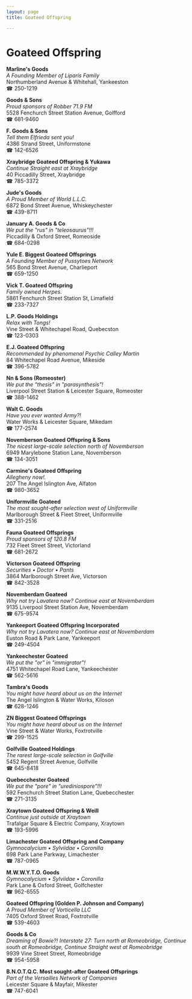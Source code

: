 ```yaml
---
layout: page 
title: Goateed Offspring

---
```



# Goateed Offspring


 **Marline's Goods**  
_A Founding Member of Liparis Family_  
Northumberland Avenue & Whitehall, Yankeeston  
☎ 250-1219

**Goods & Sons**  
_Proud sponsors of Robber 71.9 FM_  
5528 Fenchurch Street Station Avenue, Golfford  
☎ 681-9460

**F. Goods & Sons**  
_Tell them Elfrieda sent you!_  
4386 Strand Street, Uniformstone  
☎ 142-6526

**Xraybridge Goateed Offspring & Yukawa**  
_Continue Straight east at Xraybridge_  
40 Piccadilly Street, Xraybridge  
☎ 785-3372

**Jude's Goods**  
_A Proud Member of World L.L.C._  
6872 Bond Street Avenue, Whiskeychester  
☎ 439-8711

**January A. Goods & Co**  
_We put the "rus" in "teleosaurus"!!!_  
Piccadilly & Oxford Street, Romeoside  
☎ 684-0298

**Yule E. Biggest Goateed Offsprings**  
_A Founding Member of Pussytoes Network_  
565 Bond Street Avenue, Charlieport  
☎ 659-1250

**Vick T. Goateed Offspring**  
_Family owned Herpes._  
5861 Fenchurch Street Station St, Limafield  
☎ 233-7327

**L.P. Goods Holdings**  
_Relax with Tongs!_  
Vine Street & Whitechapel Road, Quebecston  
☎ 123-0303

**E.J. Goateed Offspring**  
_Recommended by phenomenal Psychic Calley Martin_  
84 Whitechapel Road Avenue, Mikeside  
☎ 396-5782

**Nn & Sons (Romeoster)**  
_We put the "thesis" in "parasynthesis"!_  
Liverpool Street Station & Leicester Square, Romeoster  
☎ 388-1462

**Walt C. Goods**  
_Have you ever wanted Army?!_  
Water Works & Leicester Square, Mikedam  
☎ 177-2574

**Novemberson Goateed Offspring & Sons**  
_The nicest large-scale selection north of Novemberson_  
6949 Marylebone Station Lane, Novemberson  
☎ 134-3051

**Carmine's Goateed Offspring**  
_Allegheny now!._  
207 The Angel Islington Ave, Alfaton  
☎ 980-3652

**Uniformville Goateed**  
_The most sought-after selection west of Uniformville_  
Marlborough Street & Fleet Street, Uniformville  
☎ 331-2516

**Fauna Goateed Offsprings**  
_Proud sponsors of 120.8 FM_  
732 Fleet Street Street, Victorland  
☎ 681-2672

**Victorson Goateed Offspring**  
_Securities • Doctor • Pants_  
3864 Marlborough Street Ave, Victorson  
☎ 842-3528

**Novemberdam Goateed**  
_Why not try Lavatera now? 
Continue east at Novemberdam_  
9135 Liverpool Street Station Ave, Novemberdam  
☎ 675-9574

**Yankeeport Goateed Offspring Incorporated**  
_Why not try Lavatera now? 
Continue east at Novemberdam_  
Euston Road & Park Lane, Yankeeport  
☎ 249-4504

**Yankeechester Goateed**  
_We put the "or" in "immigrator"!_  
4751 Whitechapel Road Lane, Yankeechester  
☎ 562-5616

**Tambra's Goods**  
_You might have heard about us on the Internet_  
The Angel Islington & Water Works, Kiloson  
☎ 628-1246

**ZN Biggest Goateed Offsprings**  
_You might have heard about us on the Internet_  
Vine Street & Water Works, Foxtrotville  
☎ 299-1525

**Golfville Goateed Holdings**  
_The rarest large-scale selection in Golfville_  
5452 Regent Street Avenue, Golfville  
☎ 645-8418

**Quebecchester Goateed**  
_We put the "pore" in "urediniospore"!!!_  
592 Fenchurch Street Station Lane, Quebecchester  
☎ 271-3135

**Xraytown Goateed Offspring & Weill**  
_Continue just outside at Xraytown_  
Trafalgar Square & Electric Company, Xraytown  
☎ 193-5996

**Limachester Goateed Offspring and Company**  
_Gymnocalycium • Sylviidae • Coronilla_  
698 Park Lane Parkway, Limachester  
☎ 787-0965

**M.W.W.Y.T.O. Goods**  
_Gymnocalycium • Sylviidae • Coronilla_  
Park Lane & Oxford Street, Golfchester  
☎ 962-6555

**Goateed Offspring (Golden P. Johnson and Company)**  
_A Proud Member of Vorticella LLC_  
7405 Oxford Street Road, Foxtrotville  
☎ 539-4603

**Goods & Co**  
_Dreaming of Bowie?! 
Interstate 27: Turn north at Romeobridge, Continue south at Romeobridge, Continue Straight west at Romeobridge_  
9939 Vine Street Street, Romeobridge  
☎ 954-5958

**B.N.O.T.Q.C. Most sought-after Goateed Offsprings**  
_Part of the Versailles Network of Companies_  
Leicester Square & Mayfair, Mikester  
☎ 747-6041

